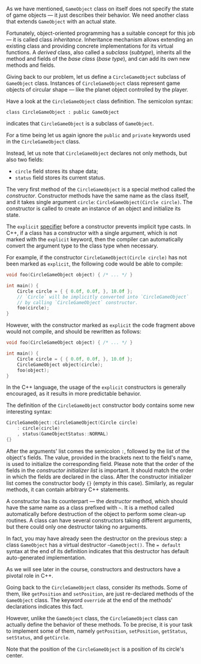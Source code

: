 As we have mentioned, `GameObject` class on itself
does not specify the state of game objects — it just describes their behavior.
We need another class that extends `GameObject` with an actual state.

Fortunately, object-oriented programming has a suitable concept for this job —
it is called class _inheritance_.
Inheritance mechanism allows extending an existing class
and providing concrete implementations for its virtual functions.
A _derived_ class, also called a _subclass_ (_subtype_),
inherits all the method and fields of the _base class_ (_base type_),
and can add its own new methods and fields.

Giving back to our problem, let us define
a `CircleGameObject` subclass of `GameObject` class.
Instances of `CircleGameObject` class represent
game objects of circular shape — like the planet object controlled by the player.

Have a look at the `CircleGameObject` class definition.
The semicolon syntax:

```
class CircleGameObject : public GameObject
```

indicates that `CircleGameObject` is a subclass of `GameObject`.

For a time being let us again ignore the `public` and `private` keywords
used in the `CircleGameObject` class.

Instead, let us note that `CircleGameObject` declares not only methods, but also two fields:
* `circle` field stores its shape data;
* `status` field stores its current status.

The very first method of the `CircleGameObject` is a special method called the _constructor_.
Constructor methods have the same name as the class itself,
and it takes single argument `circle`: `CircleGameObject(Circle circle)`.
The constructor is called to create an instance of an object and initialize its state.

<div class="hint">

The `explicit` [specifier](https://en.cppreference.com/w/cpp/language/explicit) 
before a constructor prevents implicit type casts.
In C++, if a class has a constructor with a single argument, 
which is not marked with the `explicit` keyword, 
then the compiler can automatically convert the argument type to the class type
when necessary. 

For example, if the constructor `CircleGameObject(Circle circle)` has not been 
marked as `explicit`, the following code would be able to compile:

```c++
void foo(CircleGameObject object) { /* ... */ }

int main() {
    Circle circle = { { 0.0f, 0.0f, }, 10.0f };
    // `Circle` will be implicitly converted into `CircleGameObject`
    // by calling `CircleGameObject` constructor.
    foo(circle);
}
```

However, with the constructor marked as `explicit` the code fragment above would not compile,
and should be rewritten as follows:

```c++
void foo(CircleGameObject object) { /* ... */ }

int main() {
    Circle circle = { { 0.0f, 0.0f, }, 10.0f };
    CircleGameObject object(circle);
    foo(object);
}
```

In the C++ language, the usage of the `explicit` constructors is generally encouraged, 
as it results in more predictable behavior. 

</div>

[//]: # (TODO: explain explicit constructors)

The definition of the `CircleGameObject` constructor body contains some new interesting syntax:

```c++
CircleGameObject::CircleGameObject(Circle circle)
    : circle(circle)
    , status(GameObjectStatus::NORMAL)
{}
```

After the arguments' list comes the semicolon `:`, followed by the list of the object's fields.
The value, provided in the brackets next to the field's name, is used to initialize the corresponding field.
Please note that the order of the fields in the _constructor initializer list_ is important.
It should match the order in which the fields are declared in the class.
After the constructor initializer list comes the constructor body `{}` (empty in this case).
Similarly, as regular methods, it can contain arbitrary C++ statements.

A constructor has its counterpart — the _destructor_ method,
which should have the same name as a class prefixed with `~`.
It is a method called automatically before destruction of the object to perform some clean-up routines.
A class can have several constructors taking different arguments,
but there could only one destructor taking no arguments.

In fact, you may have already seen the destructor on the previous step:
a class `GameObject` has a virtual destructor `~GameObject()`.
The `= default` syntax at the end of its definition indicates that
this destructor has default auto-generated implementation.

As we will see later in the course, constructors and destructors have a pivotal role in C++.

Going back to the `CircleGameObject` class, consider its methods.
Some of them, like `getPosition` and `setPosition`, are just re-declared methods of the `GameObject` class.
The keyword `override` at the end of the methods' declarations indicates this fact.

However, unlike the `GameObject` class, the `CircleGameObject` class can actually define the behavior of these methods.
To be precise, it is your task to implement some of them,
namely `getPosition`, `setPosition`, `getStatus`, `setStatus`, and `getCircle`.

<div class="hint">

Note that the position of the `CircleGameObject` is a position of its circle's center.

</div>

